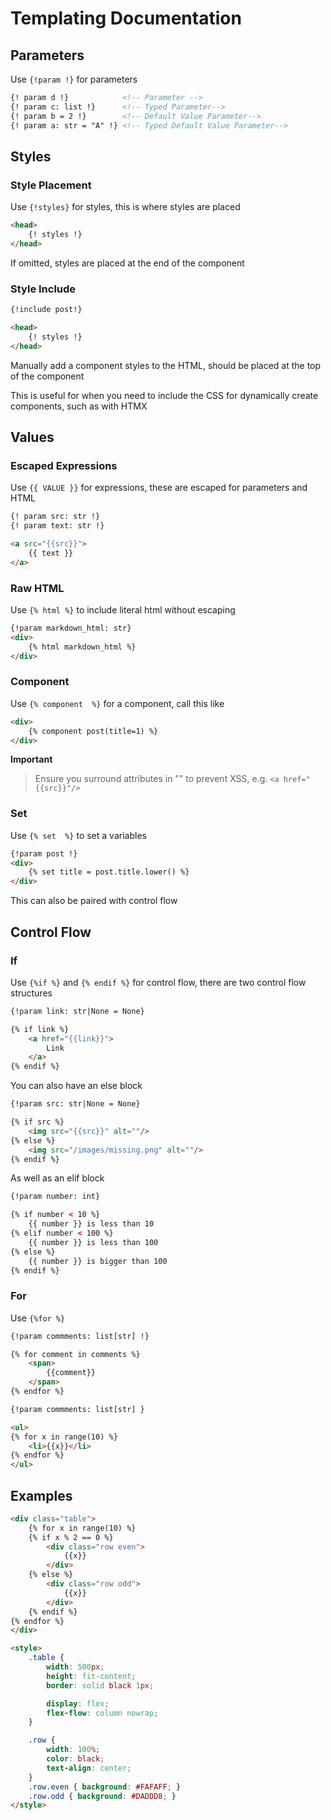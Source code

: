 
# Templating Documentation

## Parameters

Use `{!param !}` for parameters
```html
{! param d !}            <!-- Parameter -->
{! param c: list !}      <!-- Typed Parameter-->
{! param b = 2 !}        <!-- Default Value Parameter-->
{! param a: str = "A" !} <!-- Typed Default Value Parameter-->
```

## Styles

### Style Placement

Use `{!styles}` for styles, this is where styles are placed

```html
<head>
    {! styles !}
</head>
```

If omitted, styles are placed at the end of the component

### Style Include

```html
{!include post!}

<head>
    {! styles !}
</head>
```

Manually add a component styles to the HTML, should be placed at the top of the component

This is useful for when you need to include the CSS for dynamically create components, such as with HTMX


## Values

### Escaped Expressions

Use `{{ VALUE }}` for expressions, these are escaped for parameters and HTML

```html
{! param src: str !}
{! param text: str !}

<a src="{{src}}">
    {{ text }}
</a>
```

### Raw HTML

Use `{% html %}` to include literal html without escaping

```html
{!param markdown_html: str}
<div>
    {% html markdown_html %}
</div>
```

### Component

Use `{% component  %}` for a component, call this like

```html
<div>
    {% component post(title=1) %}
</div>
```
**Important**
> Ensure you surround attributes in \"\" to prevent XSS, e.g. `<a href="{{src}}"/>`

### Set

Use `{% set  %}` to set a variables

```html
{!param post !}
<div>
    {% set title = post.title.lower() %}
</div>
```

This can also be paired with control flow
## Control Flow

### If

Use `{%if %}` and `{% endif %}` for control flow, there are two control flow structures

```html
{!param link: str|None = None}

{% if link %}
    <a href="{{link}}">
        Link
    </a>
{% endif %}
```

You can also have an else block

```html
{!param src: str|None = None}

{% if src %}
    <img src="{{src}}" alt=""/>
{% else %}
    <img src="/images/missing.png" alt=""/>
{% endif %}
```

As well as an elif block

```html
{!param number: int}

{% if number < 10 %}
    {{ number }} is less than 10
{% elif number < 100 %}
    {{ number }} is less than 100
{% else %}
    {{ number }} is bigger than 100
{% endif %}
```

### For

Use `{%for %}`

```html
{!param commments: list[str] !}

{% for comment in comments %}
    <span>
        {{comment}}
    </span>
{% endfor %}
```

```html
{!param commments: list[str] }

<ul>
{% for x in range(10) %}
    <li>{{x}}</li>
{% endfor %}
</ul>
```

## Examples

```html
<div class="table">
    {% for x in range(10) %}
    {% if x % 2 == 0 %}
        <div class="row even">
            {{x}}
        </div>
    {% else %}
        <div class="row odd">
            {{x}}
        </div>
    {% endif %}
{% endfor %}
</div>

<style>
    .table {
        width: 500px;
        height: fit-content;
        border: solid black 1px;

        display: flex;
        flex-flow: column nowrap;
    }

    .row {
        width: 100%;
        color: black;
        text-align: center;
    }
    .row.even { background: #FAFAFF; }
    .row.odd { background: #DADDD8; }
</style>
```

